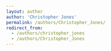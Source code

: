 ```yaml
---
layout: author
author: 'Christopher Jones'
permalink: /authors/Christopher_Jones/
redirect_from:
  - /authors/christopher_jones
  - /authors/Christopher_Jones
---
```

